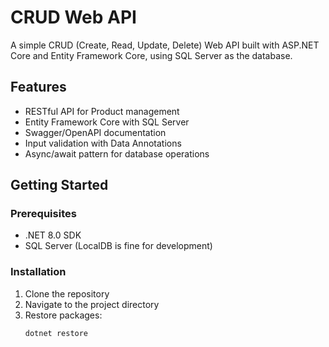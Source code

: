# CRUD Web API

A simple CRUD (Create, Read, Update, Delete) Web API built with ASP.NET Core and Entity Framework Core, using SQL Server as the database.

## Features

- RESTful API for Product management
- Entity Framework Core with SQL Server
- Swagger/OpenAPI documentation
- Input validation with Data Annotations
- Async/await pattern for database operations

## Getting Started

### Prerequisites

- .NET 8.0 SDK
- SQL Server (LocalDB is fine for development)

### Installation

1. Clone the repository
2. Navigate to the project directory
3. Restore packages:
   ```bash
   dotnet restore
